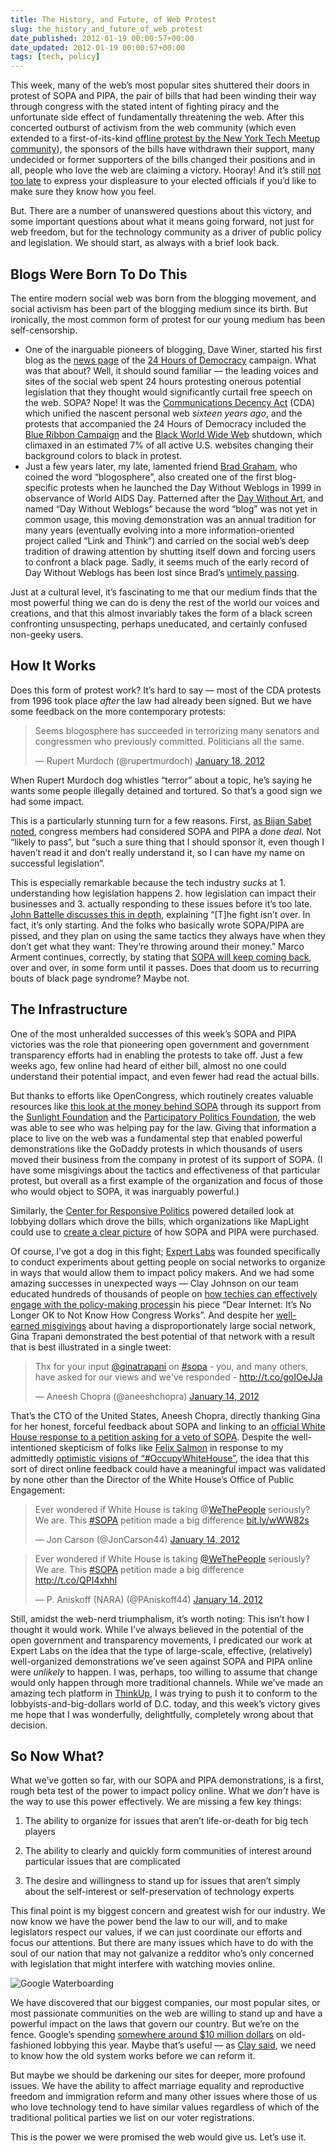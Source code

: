 ```yaml
---
title: The History, and Future, of Web Protest
slug: the_history_and_future_of_web_protest
date_published: 2012-01-19 00:00:57+00:00
date_updated: 2012-01-19 00:00:57+00:00
tags: [tech, policy]
---
```

This week, many of the web’s most popular sites shuttered their doors in protest of SOPA and PIPA, the pair of bills that had been winding their way through congress with the stated intent of fighting piracy and the unfortunate side effect of fundamentally threatening the web. After this concerted outburst of activism from the web community (which even extended to a first-of-its-kind [offline protest by the New York Tech Meetup community](http://nytm.org/2012/01/20/we-did-it-pipa-is-pulled/)), the sponsors of the bills have withdrawn their support, many undecided or former supporters of the bills changed their positions and in all, people who love the web are claiming a victory. Hooray! And it’s still [not too late](https://blacklist.eff.org/) to express your displeasure to your elected officials if you’d like to make sure they know how you feel.

But. There are a number of unanswered questions about this victory, and some important questions about what it means going forward, not just for web freedom, but for the technology community as a driver of public policy and legislation. We should start, as always with a brief look back.

## Blogs Were Born To Do This

The entire modern social web was born from the blogging movement, and social activism has been part of the blogging medium since its birth. But ironically, the most common form of protest for our young medium has been self-censorship.

- One of the inarguable pioneers of blogging, Dave Winer, started his first blog as the [news page](http://scripting.com/twentyFour/news.html) of the [24 Hours of Democracy](http://scripting.com/twentyFour/) campaign. What was that about? Well, it should sound familiar — the leading voices and sites of the social web spent 24 hours protesting onerous potential legislation that they thought would significantly curtail free speech on the web. SOPA? Nope! It was the [Communications Decency Act](http://en.wikipedia.org/wiki/Communications_Decency_Act) (CDA) which unified the nascent personal web *sixteen years ago*, and the protests that accompanied the 24 Hours of Democracy included the [Blue Ribbon Campaign](http://en.wikipedia.org/wiki/Blue_Ribbon_Online_Free_Speech_Campaign) and the [Black World Wide Web](http://en.wikipedia.org/wiki/Black_World_Wide_Web_protest) shutdown, which climaxed in an estimated 7% of all active U.S. websites changing their background colors to black in protest.
- Just a few years later, my late, lamented friend [Brad Graham](http://bradlands.com/), who coined the word “blogosphere”, also created one of the first blog-specific protests when he launched the Day Without Weblogs in 1999 in observance of World AIDS Day. Patterned after the [Day Without Art](http://en.wikipedia.org/wiki/Day_Without_Art), and named “Day Without Weblogs” because the word “blog” was not yet in common usage, this moving demonstration was an annual tradition for many years (eventually evolving into a more information-oriented project called “Link and Think”) and carried on the social web’s deep tradition of drawing attention by shutting itself down and forcing users to confront a black page. Sadly, it seems much of the early record of Day Without Weblogs has been lost since Brad’s [untimely passing](/2010/01/remembering-brad-l-graham).

Just at a cultural level, it’s fascinating to me that our medium finds that the most powerful thing we can do is deny the rest of the world our voices and creations, and that this almost invariably takes the form of a black screen confronting unsuspecting, perhaps uneducated, and certainly confused non-geeky users.

## How It Works

Does this form of protest work? It’s hard to say — most of the CDA protests from 1996 took place *after* the law had already been signed. But we have some feedback on the more contemporary protests:

<blockquote class="twitter-tweet" data-dnt="true" data-theme="dark"><p lang="en" dir="ltr">Seems blogosphere has succeeded in terrorizing many senators and congressmen who previously committed. Politicians all the same.</p>&mdash; Rupert Murdoch (@rupertmurdoch) <a href="https://twitter.com/rupertmurdoch/status/159425611000057856?ref_src=twsrc%5Etfw">January 18, 2012</a></blockquote> <script async src="https://platform.twitter.com/widgets.js" charset="utf-8"></script>

When Rupert Murdoch dog whistles “terror” about a topic, he’s saying he wants some people illegally detained and tortured. So that’s a good sign we had some impact.

This is a particularly stunning turn for a few reasons. First, [as Bijan Sabet noted](http://bijansabet.com/post/16131831019/thoughts-about-yesterday), congress members had considered SOPA and PIPA a *done deal*. Not “likely to pass”, but “such a sure thing that I should sponsor it, even though I haven’t read it and don’t really understand it, so I can have my name on successful legislation”.

This is especially remarkable because the tech industry *sucks* at 1. understanding how legislation happens 2. how legislation can impact their businesses and 3. actually responding to these issues before it’s too late. [John Battelle discusses this in depth](http://battellemedia.com/archives/2012/01/on-the-problem-of-money-politics-and-sopa.php), explaining “[T]he fight isn’t over. In fact, it’s only starting. And the folks who basically wrote SOPA/PIPA are pissed, and they plan on using the same tactics they always have when they don’t get what they want: They’re throwing around their money.” Marco Arment continues, correctly, by stating that [SOPA will keep coming back](http://www.marco.org/2012/01/20/the-next-sopa), over and over, in some form until it passes. Does that doom us to recurring bouts of black page syndrome? Maybe not.

## The Infrastructure

One of the most unheralded successes of this week’s SOPA and PIPA victories was the role that pioneering open government and government transparency efforts had in enabling the protests to take off. Just a few weeks ago, few online had heard of either bill, almost no one could understand their potential impact, and even fewer had read the actual bills.

But thanks to efforts like OpenCongress, which routinely creates valuable resources like [this look at the money behind SOPA](http://www.opencongress.org/bill/112-h3261/money) through its support from the [Sunlight Foundation](http://sunlightfoundation.com) and the [Participatory Politics Foundation](http://participatorypolitics.org/), the web was able to see who was helping pay for the law. Giving that information a place to live on the web was a fundamental step that enabled powerful demonstrations like the GoDaddy protests in which thousands of users moved their business from the company in protest of its support of SOPA. (I have some misgivings about the tactics and effectiveness of that particular protest, but overall as a first example of the organization and focus of those who would object to SOPA, it was inarguably powerful.)

Similarly, the [Center for Responsive Politics](http://www.opensecrets.org/) powered detailed look at lobbying dollars which drove the bills, which organizations like MapLight could use to [create a clear picture](http://maplight.org/content/72896) of how SOPA and PIPA were purchased.

Of course, I’ve got a dog in this fight; [Expert Labs](http://expertlabs.org/) was founded specifically to conduct experiments about getting people on social networks to organize in ways that would allow them to impact policy makers. And we had some amazing successes in unexpected ways — Clay Johnson on our team educated hundreds of thousands of people on [how techies can effectively engage with the policy-making process](http://www.informationdiet.com/blog/read/dear-internet-its-no-longer-ok-to-not-know-how-congress-works-)in his piece “Dear Internet: It’s No Longer OK to Not Know How Congress Works”. And despite her [well-earned misgivings](http://smarterware.org/9113/the-flip-side-of-a-big-audience) about having a disproportionately large social network, Gina Trapani demonstrated the best potential of that network with a result that is best illustrated in a single tweet:

<blockquote class="twitter-tweet" data-dnt="true" data-theme="dark"><p lang="en" dir="ltr">Thx for your input <a href="https://twitter.com/ginatrapani?ref_src=twsrc%5Etfw">@ginatrapani</a> on <a href="https://twitter.com/hashtag/sopa?src=hash&amp;ref_src=twsrc%5Etfw">#sopa</a> - you, and many others, have asked for our views and we&#39;ve responded - <a href="http://t.co/goIOeJJa">http://t.co/goIOeJJa</a></p>&mdash; Aneesh Chopra (@aneeshchopra) <a href="https://twitter.com/aneeshchopra/status/158182714439245824?ref_src=twsrc%5Etfw">January 14, 2012</a></blockquote> <script async src="https://platform.twitter.com/widgets.js" charset="utf-8"></script>

That’s the CTO of the United States, Aneesh Chopra, directly thanking Gina for her honest, forceful feedback about SOPA and linking to an [official White House response to a petition asking for a veto of SOPA](https://wwws.whitehouse.gov/petition-tool/response/combating-online-piracy-while-protecting-open-and-innovative-internet). Despite the well-intentioned skepticism of folks like [Felix Salmon](http://blogs.reuters.com/felix-salmon/2011/11/10/america-isnt-crowdsourcing-its-policies/) in response to my admittedly [optimistic visions of “#OccupyWhiteHouse”](/2011/11/how-the-99-and-the-tea-party-can-occupy-whitehousegov), the idea that this sort of direct online feedback could have a meaningful impact was validated by none other than the Director of the White House’s Office of Public Engagement:

> Ever wondered if White House is taking @[WeThePeople](https://twitter.com/WeThePeople) seriously? We are. This [#SOPA](https://twitter.com/search/%2523SOPA) petition made a big difference [bit.ly/wWW82s](http://t.co/QPI4xhhl)
> 
> — Jon Carson (@JonCarson44) [January 14, 2012](https://twitter.com/JonCarson44/status/158202259468058625)

<blockquote class="twitter-tweet" data-dnt="true" data-theme="dark"><p lang="en" dir="ltr">Ever wondered if White House is taking <a href="https://twitter.com/wethepeople?ref_src=twsrc%5Etfw">@WeThePeople</a> seriously? We are. This <a href="https://twitter.com/hashtag/SOPA?src=hash&amp;ref_src=twsrc%5Etfw">#SOPA</a> petition made a big difference <a href="http://t.co/QPI4xhhl">http://t.co/QPI4xhhl</a></p>&mdash; P. Aniskoff (NARA) (@PAniskoff44) <a href="https://twitter.com/PAniskoff44/status/158202259468058625?ref_src=twsrc%5Etfw">January 14, 2012</a></blockquote> <script async src="https://platform.twitter.com/widgets.js" charset="utf-8"></script>

Still, amidst the web-nerd triumphalism, it’s worth noting: This isn’t how I thought it would work. While I’ve always believed in the potential of the open government and transparency movements, I predicated our work at Expert Labs on the idea that the type of large-scale, effective, (relatively) well-organized demonstrations we’ve seen against SOPA and PIPA online were *unlikely* to happen. I was, perhaps, too willing to assume that change would only happen through more traditional channels. While we’ve made an amazing tech platform in [ThinkUp](http://thinkupapp.com/), I was trying to push it to conform to the lobbyists-and-big-dollars world of D.C. today, and this week’s victory gives me hope that I was wonderfully, delightfully, completely wrong about that decision.

## So Now What?

What we’ve gotten so far, with our SOPA and PIPA demonstrations, is a first, rough beta test of the power to impact policy online. What we *don’t* have is the way to use this power effectively. We are missing a few key things:

1. The ability to organize for issues that aren’t life-or-death for big tech players

2. The ability to clearly and quickly form communities of interest around particular issues that are complicated

3. The desire and willingness to stand up for issues that aren’t simply about the self-interest or self-preservation of technology experts

This final point is my biggest concern and greatest wish for our industry. We now know we have the power bend the law to our will, and to make legislators respect our values, if we can just coordinate our efforts and focus our attentions. But there are many issues which have to do with the soul of our nation that may not galvanize a redditor who’s only concerned with legislation that might interfere with watching movies online.

![Google Waterboarding](/images/google-ghraib.jpg)

We have discovered that our biggest companies, our most popular sites, or most passionate communities on the web are willing to stand up and have a powerful impact on the laws that govern our country. But we’re on the fence. Google’s spending [somewhere around $10 million dollars](http://techcrunch.com/2011/10/21/facebook-and-google-spent-record-amounts-on-d-c-lobbying-in-q3-2011/) on old-fashioned lobbying this year. Maybe that’s useful — as [Clay said](http://www.informationdiet.com/blog/read/dear-internet-its-no-longer-ok-to-not-know-how-congress-works-), we need to know how the old system works before we can reform it.

But maybe we should be darkening our sites for deeper, more profound issues. We have the ability to affect marriage equality and reproductive freedom and immigration reform and many other issues where those of us who love technology tend to have similar values regardless of which of the traditional political parties we list on our voter registrations.

This is the power we were promised the web would give us. Let’s use it.
